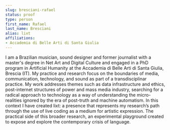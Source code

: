 ```yaml
---
slug: bresciani-rafael
status: proof
type: person
first_name: Rafael
last_name: Bresciani
alias: lixt
affiliations:
- Accademia di Belle Arti di Santa Giulia
---
```


I am a Brazilian musician, sound designer and former journalist with a master's degree in
Net Art and Digital Culture and engaged in a PhD program in Artificial Humanity at the
Accademia di Belle Arti di Santa Giulia, Brescia (IT). My practice and research focus on the
boundaries of media, communication, technology, and sound as part of a transdisciplinar
practice. My work addresses themes such as data infrastructure and ethics, post-internet
structures of power and mass media industry, searching for a radical approach to
technology as a way of understanding the micro-realities ignored by the era of post-truth
and machine automatism. In this context I have created lixt: a presence that represents my
research’s path through the use of live coding as a medium for artistic expression. The
practical side of this broader research, an experimental playground created to expose and
explore the contemporary crisis of language.

